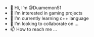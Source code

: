 - 👋 Hi, I’m @Duamemon51
- 👀 I’m interested in gaming projects
- 🌱 I’m currently learning c++ language
- 💞️ I’m looking to collaborate on ...
- 📫 How to reach me ...

<!---
Duamemon51/Duamemon51 is a ✨ special ✨ repository because its `README.md` (this file) appears on your GitHub profile.
You can click the Preview link to take a look at your changes.
--->
